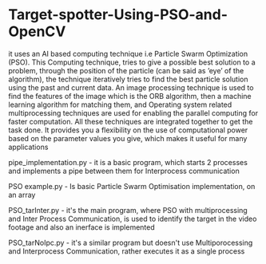 # Target-spotter-Using-PSO-and-OpenCV

it uses an AI based computing technique i.e Particle Swarm Optimization (PSO). This Computing technique, tries to give a possible best solution to a problem, through the position of the particle (can be said as ’eye’ of the algorithm), the technique iteratively tries to find the best particle solution using the past and current data. An image processing technique is used to find the features of the image which is the ORB algorithm, then a machine learning algorithm for matching them, and Operating system related multiprocessing techniques are used for enabling the parallel computing for faster computation. All these techniques are integrated together to get the task done. It provides you a flexibility on the use of computational power based on the parameter values you give, which makes it useful for many applications

pipe_implementation.py - it is a basic program, which starts 2 processes and implements a pipe between them for Interprocess communication 

PSO example.py - Is basic Particle Swarm Optimisation implementation, on an array

PSO_tarInter.py - it's the main program, where PSO with multiprocessing and Inter Process Communication, is used to identify the target in the video footage and also an inerface is implemented

PSO_tarNoIpc.py - it's a similar program but doesn't use Multiporocessing and Interprocess Communication, rather executes it as a single process
